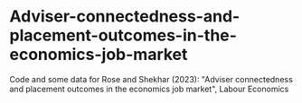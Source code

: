 # Adviser-connectedness-and-placement-outcomes-in-the-economics-job-market
Code and some data for Rose and Shekhar (2023): "Adviser connectedness and placement outcomes in the economics job market", Labour Economics
